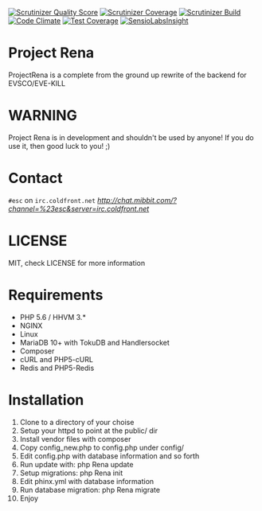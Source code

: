 [![Scrutinizer Quality Score](https://scrutinizer-ci.com/g/EVE-KILL/projectRena/badges/quality-score.png?b=master)](https://scrutinizer-ci.com/g/EVE-KILL/projectRena/)
[![Scrutinizer Coverage](https://scrutinizer-ci.com/g/EVE-KILL/projectRena/badges/coverage.png?b=master)](https://scrutinizer-ci.com/g/EVE-KILL/projectRena/)
[![Scrutinizer Build](https://scrutinizer-ci.com/g/EVE-KILL/projectRena/badges/build.png?b=master)](https://scrutinizer-ci.com/g/EVE-KILL/projectRena/)
[![Code Climate](https://codeclimate.com/github/EVE-KILL/projectRena/badges/gpa.svg)](https://codeclimate.com/github/EVE-KILL/projectRena)
[![Test Coverage](https://codeclimate.com/github/EVE-KILL/projectRena/badges/coverage.svg)](https://codeclimate.com/github/EVE-KILL/projectRena/coverage)
[![SensioLabsInsight](https://insight.sensiolabs.com/projects/75374b67-bb51-4b3f-b00a-b14ea811058f/big.png)](https://insight.sensiolabs.com/projects/75374b67-bb51-4b3f-b00a-b14ea811058f)

# Project Rena
ProjectRena is a complete from the ground up rewrite of the backend for EVSCO/EVE-KILL

# WARNING
Project Rena is in development and shouldn't be used by anyone!
If you do use it, then good luck to you! ;)

# Contact
`#esc` on `irc.coldfront.net`
_http://chat.mibbit.com/?channel=%23esc&server=irc.coldfront.net_

# LICENSE
MIT, check LICENSE for more information

# Requirements
- PHP 5.6 / HHVM 3.*
- NGINX
- Linux
- MariaDB 10+ with TokuDB and Handlersocket
- Composer
- cURL and PHP5-cURL
- Redis and PHP5-Redis

# Installation
1. Clone to a directory of your choise
2. Setup your httpd to point at the public/ dir
3. Install vendor files with composer
4. Copy config_new.php to config.php under config/
5. Edit config.php with database information and so forth
6. Run update with: php Rena update
7. Setup migrations: php Rena init
8. Edit phinx.yml with database information
9. Run database migration: php Rena migrate
10. Enjoy